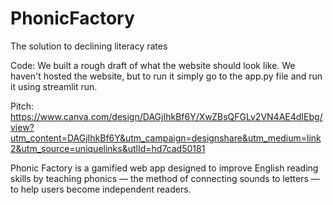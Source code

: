 # PhonicFactory
The solution to declining literacy rates

Code:
We built a rough draft of what the website should look like. We haven't hosted the website, but to run it simply go to the app.py file and run it using streamlit run. 

Pitch: https://www.canva.com/design/DAGjIhkBf6Y/XwZBsQFGLv2VN4AE4dIEbg/view?utm_content=DAGjIhkBf6Y&utm_campaign=designshare&utm_medium=link2&utm_source=uniquelinks&utlId=hd7cad50181

Phonic Factory is a gamified web app designed to improve English reading skills by teaching phonics — the method of connecting sounds to letters — to help users become independent readers.
